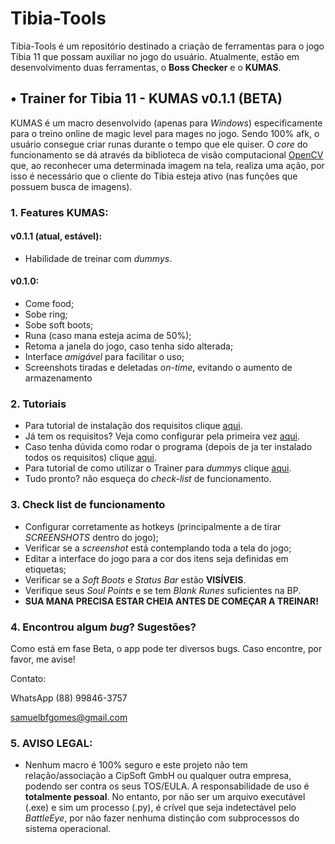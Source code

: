 # Tibia-Tools

Tibia-Tools é um repositório destinado a criação de ferramentas para o jogo Tibia 11 que possam auxiliar no jogo do usuário.
Atualmente, estão em desenvolvimento duas ferramentas, o **Boss Checker** e o **KUMAS**.

## • Trainer for Tibia 11 - KUMAS v0.1.1 (**BETA**)

KUMAS é um macro desenvolvido (apenas para *Windows*) especificamente para o treino online de magic level para mages no jogo. Sendo 100% afk, o usuário consegue 
criar runas durante o tempo que ele quiser. O *core* do funcionamento se dá através da biblioteca de visão computacional [OpenCV](https://opencv.org/) 
que, ao reconhecer uma determinada imagem na tela, realiza uma ação, por isso é necessário que o cliente do Tibia esteja ativo (nas funções que possuem busca de imagens).


### 1.  **Features KUMAS:**
#### v0.1.1 (atual, estável):
* Habilidade de treinar com *dummys*.

#### v0.1.0:
* Come food;
* Sobe ring;
* Sobe soft boots;
* Runa (caso mana esteja acima de 50%);
* Retoma a janela do jogo, caso tenha sido alterada;
* Interface *amigável* para facilitar o uso;
* Screenshots tiradas e deletadas *on-time*, evitando o aumento de armazenamento

### 2. **Tutoriais**

* Para tutorial de instalação dos requisitos clique [aqui](https://github.com/SamuelBFG/tibia-tools/blob/master/Trainer/tutorial/tut_0.md).
* Já tem os requisitos? Veja como configurar pela primeira vez [aqui](https://github.com/SamuelBFG/tibia-tools/blob/master/Trainer/tutorial/tut_1.md).
* Caso tenha dúvida como rodar o programa (depois de ja ter instalado todos os requisitos) clique [aqui](https://github.com/SamuelBFG/tibia-tools/blob/master/Trainer/tutorial/tut_2.md).
* Para tutorial de como utilizar o Trainer para *dummys* clique [aqui](https://github.com/SamuelBFG/tibia-tools/blob/master/Trainer/tutorial/tut_3.md).
* Tudo pronto? não esqueça do *check-list* de funcionamento.

### 3. **Check list de funcionamento**

* Configurar corretamente as hotkeys (principalmente a de tirar *SCREENSHOTS* dentro do jogo);
* Verificar se a *screenshot* está contemplando toda a tela do jogo;
* Editar a interface do jogo para a cor dos itens seja definidas em etiquetas;
* Verificar se a *Soft Boots* e *Status Bar* estão **VISÍVEIS**.
* Verifique seus *Soul Points* e se tem *Blank Runes* suficientes na BP.
* **SUA MANA PRECISA ESTAR CHEIA ANTES DE COMEÇAR A TREINAR!**

### 4. **Encontrou algum *bug*? Sugestões?** 

Como está em fase Beta, o app pode ter diversos bugs. Caso encontre,  por favor, me avise!

Contato:

WhatsApp (88) 99846-3757

samuelbfgomes@gmail.com

### 5. AVISO LEGAL:

- Nenhum macro é 100% seguro e este projeto não tem relação/associação a CipSoft GmbH ou qualquer outra empresa, podendo ser contra os seus TOS/EULA. A responsabilidade de uso é **totalmente pessoal**. No entanto, por não ser um arquivo executável (.exe) e sim um processo (.py), é crível que seja indetectável
pelo *BattleEye*, por não fazer nenhuma distinção com subprocessos do sistema operacional.